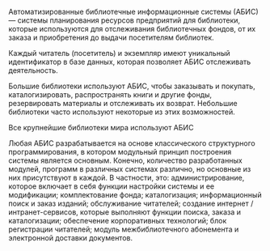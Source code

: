 
Автоматизированные библиотечные информационные системы (АБИС) — системы планирования ресурсов предприятий для библиотеки, которые используются для отслеживания библиотечных фондов, от их заказа и приобретения до выдачи посетителям библиотек.

Каждый читатель (посетитель) и экземпляр имеют уникальный идентификатор в базе данных, которая позволяет АБИС отслеживать деятельность.

Большие библиотеки используют АБИС, чтобы заказывать и покупать, каталогизировать, распространять книги и другие фонды, резервировать материалы и отслеживать их возврат. Небольшие библиотеки часто используют некоторые из этих возможностей.

Все крупнейшие библиотеки мира используют АБИС

Любая АБИС разрабатывается на основе классического структурного программирования, в котором модульный принцип построения системы является основным. Конечно, количество разработанных модулей, программ в различных системах различно, но основные из них присутствуют в каждой. В частности, это: администрирование, которое включает в себя функции настройки системы и ее модификации; комплектование фонда; каталогизация; информационный поиск и заказ изданий; обслуживание читателей; создание интернет /интранет-сервисов, которые выполняют функции поиска, заказа и каталогизации; обеспечение корпоративных технологий; блок регистрации читателей; модуль межбиблиотечного абонемента и электронной доставки документов.
